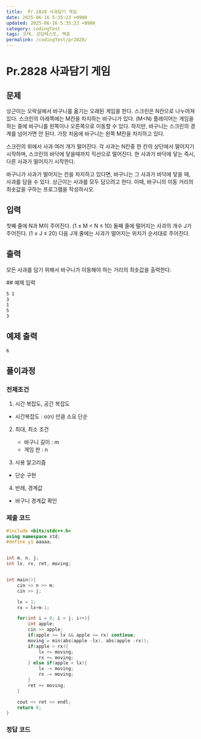 ```yaml
---
title:  Pr.2828 사과담기 게임
date: 2025-06-16 5:35:23 +0900
updated: 2025-06-16 5:35:23 +0900
category: codingTest
tags: 코테, 코딩테스트, 백준
permalink: /codingTest/pr2828/
---
```

# Pr.2828 사과담기 게임
## 문제
<p>상근이는 오락실에서 바구니를 옮기는 오래된 게임을 한다. 스크린은 N칸으로 나누어져 있다. 스크린의 아래쪽에는 M칸을 차지하는 바구니가 있다. (M&lt;N) 플레이어는 게임을 하는 중에 바구니를 왼쪽이나 오른쪽으로 이동할 수 있다. 하지만, 바구니는 스크린의 경계를 넘어가면 안 된다. 가장 처음에 바구니는 왼쪽 M칸을 차지하고 있다.</p>

<p>스크린의 위에서 사과 여러 개가 떨어진다. 각 사과는 N칸중 한 칸의 상단에서 떨어지기 시작하며, 스크린의 바닥에 닿을때까지 직선으로 떨어진다. 한 사과가 바닥에 닿는 즉시, 다른 사과가 떨어지기 시작한다.</p>

<p>바구니가 사과가 떨어지는 칸을 차지하고 있다면, 바구니는 그 사과가 바닥에 닿을 때, 사과를 담을 수 있다. 상근이는 사과를 모두 담으려고 한다. 이때, 바구니의 이동 거리의 최솟값을 구하는 프로그램을 작성하시오.</p>

## 입력
<p>첫째 줄에 N과 M이 주어진다. (1 &le; M &lt; N &le; 10) 둘째 줄에 떨어지는 사과의 개수 J가 주어진다. (1 &le; J &le; 20) 다음 J개 줄에는 사과가 떨어지는 위치가 순서대로 주어진다.</p>

## 출력
<p>모든 사과를 담기 위해서 바구니가 이동해야 하는 거리의 최솟값을 출력한다.</p>
## 예제 입력

```markdown
5 1
3
1
5
3
```

## 예제 출력

```markdown
6
```


## 풀이과정

### 전제조건
1. 시간 복잡도, 공간 복잡도
 - 시간복잡도 : o(n) 만큼 소요 단순 

2. 최대, 최소 조건
   - 바구니 길이 : m 
   - 게임 판 : n 
   
3. 사용 알고리즘
  - 단순 구현

4. 반례, 경계값
  - 바구니 경계값 확인
  
### 제출 코드

```cpp
#include <bits/stdc++.h>
using namespace std;
#define y1 aaaaa;


int m, n, j;
int lx, rx, ret, moving;


int main(){
    cin >> n >> m;
    cin >> j;

    lx = 1;
    rx = lx+m-1;

    for(int i = 0; i < j; i++){
        int apple;
        cin >> apple;
        if(apple >= lx && apple <= rx) continue;
        moving = min(abs(apple -lx), abs(apple -rx));
        if(apple > rx){
            lx += moving;
            rx += moving;
        } else if(apple < lx){
            lx -= moving;
            rx -= moving;
        }
        ret += moving;
    }

    cout << ret << endl;
    return 0;
}
```

### 정답 코드



